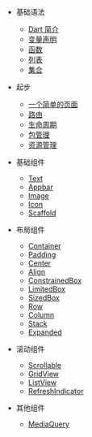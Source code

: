 - 基础语法
    - [Dart 简介](/introduction/)
    - [变量声明](/variable-declaration/)
    - [函数](/function/)
    - [列表](/list/)
    - [集合](/map/)

- 起步
    - [一个简单的页面](/simple-page/)
    - [路由](/route/)
    - [生命周期](/lifecycle/)
    - [包管理](/pub/)
    - [资源管理](/assets/)

- 基础组件
    - [Text](/widgets/text/)
    - [Appbar](/widgets/appbar/)
    - [Image](/widgets/image/)
    - [Icon](/widgets/icon/)
    - [Scaffold](/widgets/scaffold/)

- 布局组件
    - [Container](/widgets/container/)
    - [Padding](/widgets/padding/)
    - [Center](/widgets/center/)
    - [Align](/widgets/align/)
    - [ConstrainedBox](/widgets/constrained-box/)
    - [LimitedBox](/widgets/limited-box/)
    - [SizedBox](/widgets/sized-box/)
    - [Row](/widgets/row/)
    - [Column](/widgets/column/)
    - [Stack](/widgets/stack/)
    - [Expanded](/widgets/expanded/)

<!-- - 交互组件
    - [Draggable](/widgets/draggable/)
    - [DragTarget](/widgets/drag-target/)
    - [GestureDetector](/widgets/gesture-detector/)
    - [LongPressDraggable](/widgets/long-press-draggable/) -->

- 滚动组件
    - [Scrollable](/widgets/scrollable/)
    - [GridView](/widgets/grid-view/)
    - [ListView](/widgets/list-view/)
    - [RefreshIndicator](/widgets/refresh-indicator/)

- 其他组件
    - [MediaQuery](/widgets/media-query/)
